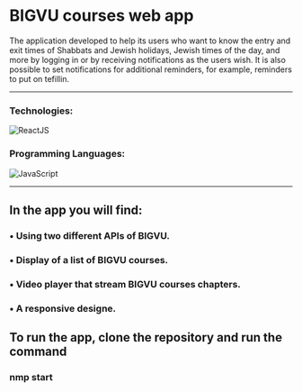 # BIGVU courses web app

The application developed to help its users who want to know the entry and exit times of Shabbats and Jewish holidays, Jewish times of the day, and more by logging in or by receiving notifications as the users wish.
It is also possible to set notifications for additional reminders, for example, reminders to put on tefillin.

---

### Technologies:

<div>
  <img alt="ReactJS" src="https://img.shields.io/badge/React.js-00579c?style=for-the-badge&logo=react&logoColor=white" />
</div>

### Programming Languages:

<div>
  <img alt="JavaScript" src="https://img.shields.io/badge/JavaScript-00579c?style=for-the-badge&logo=JavaScript&logoColor=white" />
</div>

---

## In the app you will find:

### • Using two different APIs of BIGVU.

### • Display of a list of BIGVU courses.

### • Video player that stream BIGVU courses chapters.

### • A responsive designe.

## To run the app, clone the repository and run the command

### nmp start
